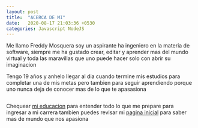 ```yaml
---
layout: post
title:  "ACERCA DE MI"
date:   2020-08-17 21:03:36 +0530
categories: Javascript NodeJS
---
```

Me llamo Freddy Mosquera soy un aspirante ha ingeniero en la materia de software, siempre me ha gustado crear, editar y aprender mas del mundo virtual y toda las maravillas que uno puede hacer solo con abrir su imaginacion


Tengo 19 años y anhelo llegar al dia cuando termine mis estudios para completar una de mis metas pero tambien para seguir aprendiendo porque uno nunca deja de conocer mas de lo que te apasasiona  

```
```

Chequear [mi educacion] para entender todo lo que me prepare para ingresar a mi carrera tambien puedes revisar mi [pagina inicial] para saber mas de mundo que nos apasiona  

[mi educacion]: https://freddystjr.github.io/PROJ-SO/javascript/nodejs/2020/08/17/welcome-to-edu.html
[pagina inicial]:  https://freddystjr.github.io/PROJ-SO/
[jekyll-talk]: https://talk.jekyllrb.com/
